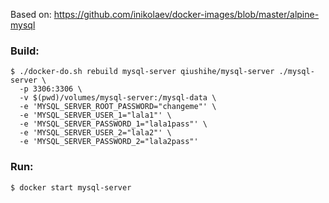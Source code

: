 Based on: https://github.com/inikolaev/docker-images/blob/master/alpine-mysql

### Build:

```
$ ./docker-do.sh rebuild mysql-server qiushihe/mysql-server ./mysql-server \
  -p 3306:3306 \
  -v $(pwd)/volumes/mysql-server:/mysql-data \
  -e 'MYSQL_SERVER_ROOT_PASSWORD="changeme"' \
  -e 'MYSQL_SERVER_USER_1="lala1"' \
  -e 'MYSQL_SERVER_PASSWORD_1="lala1pass"' \
  -e 'MYSQL_SERVER_USER_2="lala2"' \
  -e 'MYSQL_SERVER_PASSWORD_2="lala2pass"'
```

### Run:

```
$ docker start mysql-server
```
